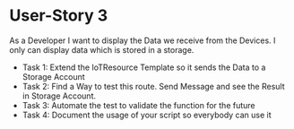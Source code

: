 # User-Story 3

As a Developer I want to display the Data we receive from the Devices. I only can display data which is stored in a storage. 
- Task 1: Extend the IoTResource Template so it sends the Data to a Storage Account
- Task 2: Find a Way to test this route. Send Message and see the Result in Storage Account.
- Task 3: Automate the test to validate the function for the future 
- Task 4: Document the usage of your script so everybody can use it
